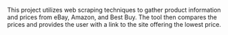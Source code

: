 This project utilizes web scraping techniques to gather product information and prices from eBay, Amazon, and Best Buy. The tool then compares the prices and provides the user with a link to the site offering the lowest price.
